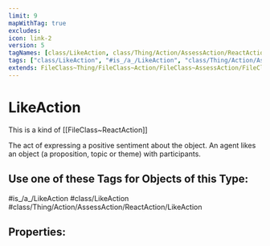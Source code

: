 ```yaml
---
limit: 9
mapWithTag: true
excludes:
icon: link-2
version: 5
tagNames: [class/LikeAction, class/Thing/Action/AssessAction/ReactAction/LikeAction, schema-org/LikeAction]
tags: ["class/LikeAction", "#is_/a_/LikeAction", "class/Thing/Action/AssessAction/ReactAction/LikeAction"]
extends: FileClass~Thing/FileClass~Action/FileClass~AssessAction/FileClass~ReactAction
---
```


# LikeAction
This is a kind of [[FileClass~ReactAction]]

The act of expressing a positive sentiment about the object. An agent likes an object (a proposition, topic or theme) with participants.


## Use one of these Tags for Objects of this Type:

#is_/a_/LikeAction
#class/LikeAction
#class/Thing/Action/AssessAction/ReactAction/LikeAction

## Properties:


